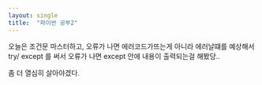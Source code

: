 ```yaml
---
layout: single
title:  "파이썬 공부2"
--- 
```


오늘은 조건문 마스터하고, 오류가 나면 에러코드가뜨는게 아니라 
에러날떄를 예상해서 try/ except 를 써서 오류가 나면 
except 안에 내용이 출력되는걸 해봤당..

좀 더 열심히 살아야겠다.
